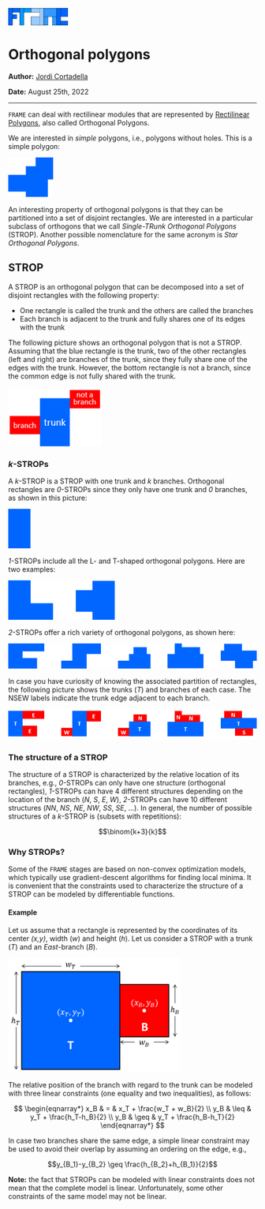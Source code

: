 <img src="pict/Frame.png" alt="drawing" style="height: 35px;"/>

# Orthogonal polygons
**Author:** [Jordi Cortadella](https://www.cs.upc.edu/~jordicf)

**Date:** August 25th, 2022

---

`FRAME` can deal with rectilinear modules that are represented by
[Rectilinear Polygons](https://en.wikipedia.org/wiki/Rectilinear_polygon), 
also called Orthogonal Polygons.

We are interested in *simple* polygons, i.e., polygons without holes. This is a simple polygon:

<img src="pict/no-strop.png" alt="Rectilinear floorplan" style="height: 80px;"/>

An interesting property of orthogonal polygons is that they can be partitioned into a set of disjoint rectangles.
We are interested in a particular subclass of orthogons that we call *Single-TRunk Orthogonal Polygons* (STROP).
Another possible nomenclature for the same acronym is *Star Orthogonal Polygons*.

## STROP

A STROP is an orthogonal polygon that can be decomposed into a set of disjoint rectangles with the following property:
* One rectangle is called the trunk and the others are called the branches
* Each branch is adjacent to the trunk and fully shares one of its edges with the trunk

The following picture shows an orthogonal polygon that is not a STROP. Assuming that the blue rectangle is the trunk, two
of the other rectangles (left and right) are branches of the trunk, since they fully share one of the edges
with the trunk. However, the bottom rectangle is not a branch, since the common edge is not fully shared
with the trunk.

<img src="pict/trunk_branch.png" alt="Trunk and branches" style="height: 120px;"/>

### *k*-STROPs

A *k*-STROP is a STROP with one trunk and *k* branches. Orthogonal rectangles are *0*-STROPs since they only
have one trunk and *0* branches, as shown in this picture:

<img src="pict/zero-strop.png" alt="0-STROP" style="height: 80px;"/>

*1*-STROPs include all the L- and T-shaped orthogonal polygons. Here are two examples:

<img src="pict/one-strop.png" alt="1-STROPs" style="height: 80px;"/>

*2*-STROPs offer a rich variety of orthogonal polygons, as shown here:

<img src="pict/two-strop.png" alt="2-STROPs" style="width: 700px;"/>

In case you have curiosity of knowing the associated partition of rectangles, the following picture
shows the trunks (*T*) and branches of each case. The NSEW labels indicate the trunk edge adjacent to each branch.

<img src="pict/two-strop-rectangles.png" alt="Rectangles of 2-STROPs" style="width: 700px;"/>

### The structure of a STROP

The structure of a STROP is characterized by the relative location of its branches, e.g., *0*-STROPs can only have one
structure (orthogonal rectangles), *1*-STROPs can have 4 different structures depending on the location of the branch
(*N*, *S*, *E*, *W*), *2*-STROPs can have 10 different structures (*NN*, *NS*, *NE*, *NW*, *SS*, *SE*, ...). In general,
the number of possible structures of a *k*-STROP is (subsets with repetitions):

$$\binom{k+3}{k}$$

### Why STROPs?

Some of the `FRAME` stages are based on non-convex optimization models, which typically use gradient-descent algorithms
for finding local minima. It is convenient that the constraints used to characterize the structure of a STROP
can be modeled by differentiable functions. 

#### Example

Let us assume that a rectangle is represented by the coordinates of its center *(x,y)*, width (*w*) and height
(*h*). Let us consider a STROP with a trunk (*T*) and an *East*-branch (*B*). 

<img src="pict/strop-constraints.png" alt="STROP constraints" style="width: 350px;"/>

The relative position of the branch
with regard to the trunk can be modeled with three linear constraints (one equality and two inequalities), as follows:

$$
\begin{eqnarray*}
x_B & = & x_T + \frac{w_T + w_B}{2} \\
y_B & \leq & y_T + \frac{h_T-h_B}{2} \\ 
y_B & \geq &  y_T + \frac{h_B-h_T}{2}
\end{eqnarray*}
$$

In case two branches share the same edge, a simple linear constraint may be used to avoid their overlap by
assuming an ordering on the edge, e.g.,

$$y_{B_1}-y_{B_2} \geq \frac{h_{B_2}+h_{B_1}}{2}$$

**Note:** the fact that STROPs can be modeled with linear constraints does not mean that the complete model is linear.
Unfortunately, some other constraints of the same model may not be linear.
